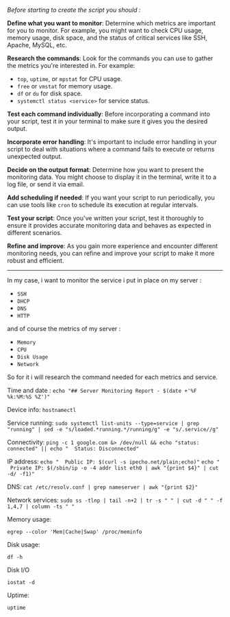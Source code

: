 *Before starting to create the script you should :* 

**Define what you want to monitor**: Determine which metrics are important for you to monitor. For example, you might want to check CPU usage, memory usage, disk space, and the status of critical services like SSH, Apache, MySQL, etc.

**Research the commands**: Look for the commands you can use to gather the metrics you're interested in. For example:

- `top`, `uptime`, or `mpstat` for CPU usage.
- `free` or `vmstat` for memory usage.
- `df` or `du` for disk space.
- `systemctl status <service>` for service status.

**Test each command individually**: Before incorporating a command into your script, test it in your terminal to make sure it gives you the desired output.

**Incorporate error handling**: It's important to include error handling in your script to deal with situations where a command fails to execute or returns unexpected output.

**Decide on the output format**: Determine how you want to present the monitoring data. You might choose to display it in the terminal, write it to a log file, or send it via email.

**Add scheduling if needed**: If you want your script to run periodically, you can use tools like `cron` to schedule its execution at regular intervals.

**Test your script**: Once you've written your script, test it thoroughly to ensure it provides accurate monitoring data and behaves as expected in different scenarios.

**Refine and improve**: As you gain more experience and encounter different monitoring needs, you can refine and improve your script to make it more robust and efficient.

---

In my case, i want to monitor the service i put in place on my server : 

- `SSH`
- `DHCP`
- `DNS`
- `HTTP`

and of course the metrics of my server : 

- `Memory`
- `CPU`
- `Disk Usage`
- `Network`

So for it i will research the command needed for each metrics and service. 

Time and date : 
`echo "## Server Monitoring Report - $(date +'%F %k:%M:%S %Z')"`

Device info:
`hostnamectl`

Service running:
`sudo systemctl list-units --type=service | grep "running" | sed -e "s/loaded.*running.*/running/g" -e "s/.service//g"`

Connectivity:
`ping -c 1 google.com &> /dev/null && echo "status: connected" || echo "  Status: Disconnected"`

IP address:
`echo "  Public IP: $(curl -s ipecho.net/plain;echo)"`
`echo "  Private IP: $(/sbin/ip -o -4 addr list eth0 | awk "{print $4}" | cut -d/ -f1)"`

DNS:
`cat /etc/resolv.conf | grep nameserver | awk "{print $2}"`

Network services: 
`sudo ss -tlnp | tail -n+2 | tr -s " " | cut -d " " -f 1,4,7 | column -ts " "`

Memory usage:

`egrep --color 'Mem|Cache|Swap' /proc/meminfo`

Disk usage:

`df -h`

Disk I/O

`iostat -d`

Uptime:

`uptime`


